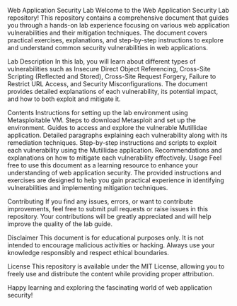 Web Application Security Lab
Welcome to the Web Application Security Lab repository! This repository contains a comprehensive document that guides you through a hands-on lab experience focusing on various web application vulnerabilities and their mitigation techniques. The document covers practical exercises, explanations, and step-by-step instructions to explore and understand common security vulnerabilities in web applications.

Lab Description
In this lab, you will learn about different types of vulnerabilities such as Insecure Direct Object Referencing, Cross-Site Scripting (Reflected and Stored), Cross-Site Request Forgery, Failure to Restrict URL Access, and Security Misconfigurations. The document provides detailed explanations of each vulnerability, its potential impact, and how to both exploit and mitigate it.

Contents
Instructions for setting up the lab environment using Metasploitable VM.
Steps to download Metasploit and set up the environment.
Guides to access and explore the vulnerable Mutillidae application.
Detailed paragraphs explaining each vulnerability along with its remediation techniques.
Step-by-step instructions and scripts to exploit each vulnerability using the Mutillidae application.
Recommendations and explanations on how to mitigate each vulnerability effectively.
Usage
Feel free to use this document as a learning resource to enhance your understanding of web application security. The provided instructions and exercises are designed to help you gain practical experience in identifying vulnerabilities and implementing mitigation techniques.

Contributing
If you find any issues, errors, or want to contribute improvements, feel free to submit pull requests or raise issues in this repository. Your contributions will be greatly appreciated and will help improve the quality of the lab guide.

Disclaimer
This document is for educational purposes only. It is not intended to encourage malicious activities or hacking. Always use your knowledge responsibly and respect ethical boundaries.

License
This repository is available under the MIT License, allowing you to freely use and distribute the content while providing proper attribution.

Happy learning and exploring the fascinating world of web application security!
